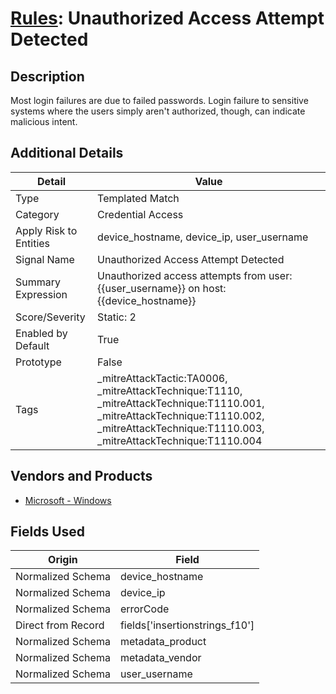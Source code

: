 # [Rules](README.md): Unauthorized Access Attempt Detected

## Description
Most login failures are due to failed passwords. Login failure to sensitive systems where the users simply aren't authorized, though, can indicate malicious intent.

## Additional Details
|Detail|Value|
|----|----|
|Type|Templated Match|
|Category|Credential Access|
|Apply Risk to Entities|device_hostname, device_ip, user_username|
|Signal Name|Unauthorized Access Attempt Detected|
|Summary Expression|Unauthorized access attempts from user: {{user_username}} on host: {{device_hostname}}|
|Score/Severity|Static: 2|
|Enabled by Default|True|
|Prototype|False|
|Tags|_mitreAttackTactic:TA0006, _mitreAttackTechnique:T1110, _mitreAttackTechnique:T1110.001, _mitreAttackTechnique:T1110.002, _mitreAttackTechnique:T1110.003, _mitreAttackTechnique:T1110.004|
## Vendors and Products
- [Microsoft - Windows](../products/1ff7546c-cb36-4a24-87f7-89d2cecc5761.md)


## Fields Used

|Origin|Field|
|----|----|
|Normalized Schema|device_hostname|
|Normalized Schema|device_ip|
|Normalized Schema|errorCode|
|Direct from Record|fields['insertionstrings_f10']|
|Normalized Schema|metadata_product|
|Normalized Schema|metadata_vendor|
|Normalized Schema|user_username|


